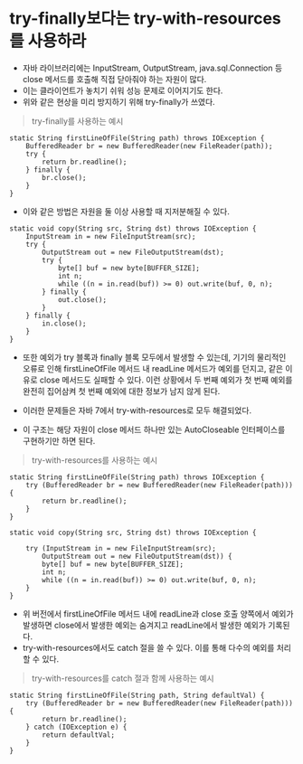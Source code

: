 # try-finally보다는 try-with-resources를 사용하라

* 자바 라이브러리에는 InputStream, OutputStream, java.sql.Connection 등 close 메서드를 호출해 직접 닫아줘야 하는 자원이 많다.
* 이는 클라이언트가 놓치기 쉬워 성능 문제로 이어지기도 한다.
* 위와 같은 현상을 미리 방지하기 위해 try-finally가 쓰였다.

> try-finally를 사용하는 예시

```
static String firstLineOfFile(String path) throws IOException {
    BufferedReader br = new BufferedReader(new FileReader(path));
    try {
        return br.readline();
    } finally {
        br.close();
    }
}
```

* 이와 같은 방법은 자원을 둘 이상 사용할 때 지저분해질 수 있다.

```
static void copy(String src, String dst) throws IOException {
    InputStream in = new FileInputStream(src);
    try {
        OutputStream out = new FileOutputStream(dst);
        try {
            byte[] buf = new byte[BUFFER_SIZE];
            int n;
            while ((n = in.read(buf)) >= 0) out.write(buf, 0, n);
        } finally {
            out.close(); 
        } 
    } finally {
        in.close();
    }
}
```

* 또한 예외가 try 블록과 finally 블록 모두에서 발생할 수 있는데, 기기의 물리적인 오류로 인해 firstLineOfFile 메서드 내 readLine 메서드가 예외를 던지고, 같은 이유로 close 메서드도 실패할 수 있다. 이런 상황에서 두 번째 예외가 첫 번째 예외를 완전히 집어삼켜 첫 번째 예외에 대한 정보가 남지 않게 된다.

* 이러한 문제들은 자바 7에서 try-with-resources로 모두 해결되었다.
* 이 구조는 해당 자원이 close 메서드 하나만 있는 AutoCloseable 인터페이스를 구현하기만 하면 된다.

> try-with-resources를 사용하는 예시

```
static String firstLineOfFile(String path) throws IOException {
    try (BufferedReader br = new BufferedReader(new FileReader(path))) {
        return br.readline();
    }
}
```

```
static void copy(String src, String dst) throws IOException {
    
    try (InputStream in = new FileInputStream(src);
        OutputStream out = new FileOutputStream(dst)) {
        byte[] buf = new byte[BUFFER_SIZE];
        int n;
        while ((n = in.read(buf)) >= 0) out.write(buf, 0, n);
    }
}
```

* 위 버전에서 firstLineOfFile 메서드 내에 readLine과 close 호출 양쪽에서 예외가 발생하면 close에서 발생한 예외는 숨겨지고 readLine에서 발생한 예외가 기록된다.
* try-with-resources에서도 catch 절을 쓸 수 있다. 이를 통해 다수의 예외를 처리할 수 있다.

> try-with-resources를 catch 절과 함께 사용하는 예시

```
static String firstLineOfFile(String path, String defaultVal) {
    try (BufferedReader br = new BufferedReader(new FileReader(path))) {
        return br.readline();
    } catch (IOException e) {
        return defaultVal;
    }
}
```
